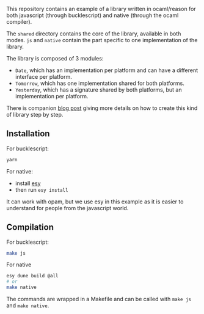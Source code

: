 This repository contains an example of a library written in
ocaml/reason for both javascript (through bucklescript) and native
(through the ocaml compiler).

The `shared` directory contains the core of the library, available in
both modes. `js` and `native` contain the part specific to one
implementation of the library.

The library is composed of 3 modules:

- `Date`, which has an implementation per platform and can have a
  different interface per platform.
- `Tomorrow`, which has one implementation shared for both platforms.
- `Yesterday`, which has a signature shared by both platforms, but an
  implementation per platform.

There is companion [blog
post](https://tech.ahrefs.com/how-to-write-a-library-for-bucklescript-and-native-22f45e5e946d)
giving more details on how to create this kind of library step by
step.

## Installation

For bucklescript:

```bash
yarn
```

For native:

- install [esy](https://esy.sh/)
- then run `esy install`

It can work with opam, but we use esy in this example as it is easier
to understand for people from the javascript world.

## Compilation

For bucklescript:

```bash
make js
```

For native

```bash
esy dune build @all
# or
make native
```

The commands are wrapped in a Makefile and can be called with `make
js` and `make native`.
